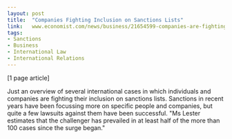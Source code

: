 ```yaml
---
layout: post
title:  "Companies Fighting Inclusion on Sanctions Lists"
link:   www.economist.com/news/business/21654599-companies-are-fighting-inclusion-sanctions-listsand-winning-sort-who-areyou-calling
tags:
- Sanctions
- Business
- International Law
- International Relations
---
```


[1 page article]

Just an overview of several international cases in which individuals and companies are fighting their inclusion on sanctions lists.  Sanctions in recent years have been focussing more on specific people and companies, but quite a few lawsuits against them have been successful.  "Ms Lester estimates that the challenger has prevailed in at least half of the more than 100 cases since the surge began."